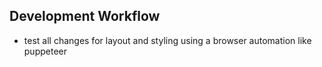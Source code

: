 ## Development Workflow
- test all changes for layout and styling using a browser automation like puppeteer